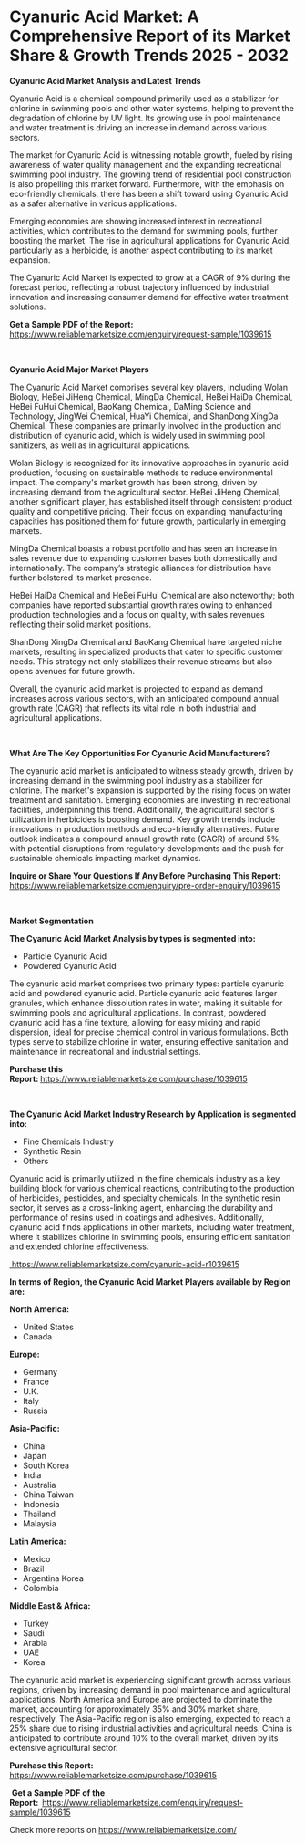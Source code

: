 <p><h1>Cyanuric Acid Market: A Comprehensive Report of its Market Share & Growth Trends 2025 - 2032</h1></p><p><strong>Cyanuric Acid Market Analysis and Latest Trends</strong></p>
<p><p>Cyanuric Acid is a chemical compound primarily used as a stabilizer for chlorine in swimming pools and other water systems, helping to prevent the degradation of chlorine by UV light. Its growing use in pool maintenance and water treatment is driving an increase in demand across various sectors.</p><p>The market for Cyanuric Acid is witnessing notable growth, fueled by rising awareness of water quality management and the expanding recreational swimming pool industry. The growing trend of residential pool construction is also propelling this market forward. Furthermore, with the emphasis on eco-friendly chemicals, there has been a shift toward using Cyanuric Acid as a safer alternative in various applications.</p><p>Emerging economies are showing increased interest in recreational activities, which contributes to the demand for swimming pools, further boosting the market. The rise in agricultural applications for Cyanuric Acid, particularly as a herbicide, is another aspect contributing to its market expansion.</p><p>The Cyanuric Acid Market is expected to grow at a CAGR of 9% during the forecast period, reflecting a robust trajectory influenced by industrial innovation and increasing consumer demand for effective water treatment solutions.</p></p>
<p><strong>Get a Sample PDF of the Report:&nbsp;</strong> <a href="https://www.reliablemarketsize.com/enquiry/request-sample/1039615?utm_campaign=1998&utm_medium=2&utm_source=Github&utm_content=ia&utm_term=31012025&utm_id=cyanuric-acid">https://www.reliablemarketsize.com/enquiry/request-sample/1039615</a></p>
<p>&nbsp;</p>
<p><strong>Cyanuric Acid Major Market Players</strong></p>
<p><p>The Cyanuric Acid Market comprises several key players, including Wolan Biology, HeBei JiHeng Chemical, MingDa Chemical, HeBei HaiDa Chemical, HeBei FuHui Chemical, BaoKang Chemical, DaMing Science and Technology, JingWei Chemical, HuaYi Chemical, and ShanDong XingDa Chemical. These companies are primarily involved in the production and distribution of cyanuric acid, which is widely used in swimming pool sanitizers, as well as in agricultural applications.</p><p>Wolan Biology is recognized for its innovative approaches in cyanuric acid production, focusing on sustainable methods to reduce environmental impact. The company's market growth has been strong, driven by increasing demand from the agricultural sector. HeBei JiHeng Chemical, another significant player, has established itself through consistent product quality and competitive pricing. Their focus on expanding manufacturing capacities has positioned them for future growth, particularly in emerging markets.</p><p>MingDa Chemical boasts a robust portfolio and has seen an increase in sales revenue due to expanding customer bases both domestically and internationally. The company’s strategic alliances for distribution have further bolstered its market presence.</p><p>HeBei HaiDa Chemical and HeBei FuHui Chemical are also noteworthy; both companies have reported substantial growth rates owing to enhanced production technologies and a focus on quality, with sales revenues reflecting their solid market positions.</p><p>ShanDong XingDa Chemical and BaoKang Chemical have targeted niche markets, resulting in specialized products that cater to specific customer needs. This strategy not only stabilizes their revenue streams but also opens avenues for future growth.</p><p>Overall, the cyanuric acid market is projected to expand as demand increases across various sectors, with an anticipated compound annual growth rate (CAGR) that reflects its vital role in both industrial and agricultural applications.</p></p>
<p>&nbsp;</p>
<p><strong>What Are The Key Opportunities For Cyanuric Acid Manufacturers?</strong></p>
<p><p>The cyanuric acid market is anticipated to witness steady growth, driven by increasing demand in the swimming pool industry as a stabilizer for chlorine. The market's expansion is supported by the rising focus on water treatment and sanitation. Emerging economies are investing in recreational facilities, underpinning this trend. Additionally, the agricultural sector's utilization in herbicides is boosting demand. Key growth trends include innovations in production methods and eco-friendly alternatives. Future outlook indicates a compound annual growth rate (CAGR) of around 5%, with potential disruptions from regulatory developments and the push for sustainable chemicals impacting market dynamics.</p></p>
<p><strong>Inquire or Share Your Questions If Any Before Purchasing This Report:</strong> <a href="https://www.reliablemarketsize.com/enquiry/pre-order-enquiry/1039615?utm_campaign=1998&utm_medium=2&utm_source=Github&utm_content=ia&utm_term=31012025&utm_id=cyanuric-acid">https://www.reliablemarketsize.com/enquiry/pre-order-enquiry/1039615</a></p>
<p>&nbsp;</p>
<p><strong>Market Segmentation</strong></p>
<p><strong>The Cyanuric Acid Market Analysis by types is segmented into:</strong></p>
<p><ul><li>Particle Cyanuric Acid</li><li>Powdered Cyanuric Acid</li></ul></p>
<p><p>The cyanuric acid market comprises two primary types: particle cyanuric acid and powdered cyanuric acid. Particle cyanuric acid features larger granules, which enhance dissolution rates in water, making it suitable for swimming pools and agricultural applications. In contrast, powdered cyanuric acid has a fine texture, allowing for easy mixing and rapid dispersion, ideal for precise chemical control in various formulations. Both types serve to stabilize chlorine in water, ensuring effective sanitation and maintenance in recreational and industrial settings.</p></p>
<p><strong>Purchase this Report:&nbsp;</strong><a href="https://www.reliablemarketsize.com/purchase/1039615?utm_campaign=1998&utm_medium=2&utm_source=Github&utm_content=ia&utm_term=31012025&utm_id=cyanuric-acid">https://www.reliablemarketsize.com/purchase/1039615</a></p>
<p>&nbsp;</p>
<p><strong>The Cyanuric Acid Market Industry Research by Application is segmented into:</strong></p>
<p><ul><li>Fine Chemicals Industry</li><li>Synthetic Resin</li><li>Others</li></ul></p>
<p><p>Cyanuric acid is primarily utilized in the fine chemicals industry as a key building block for various chemical reactions, contributing to the production of herbicides, pesticides, and specialty chemicals. In the synthetic resin sector, it serves as a cross-linking agent, enhancing the durability and performance of resins used in coatings and adhesives. Additionally, cyanuric acid finds applications in other markets, including water treatment, where it stabilizes chlorine in swimming pools, ensuring efficient sanitation and extended chlorine effectiveness.</p></p>
<p><a href="https://www.reliablemarketsize.com/cyanuric-acid-r1039615?utm_campaign=1998&utm_medium=2&utm_source=Github&utm_content=ia&utm_term=31012025&utm_id=cyanuric-acid">&nbsp;https://www.reliablemarketsize.com/cyanuric-acid-r1039615</a></p>
<p><strong>In terms of Region, the Cyanuric Acid Market Players available by Region are:</strong></p>
<p>
    <p> <strong> North America: </strong>
        <ul>
            <li>United States</li>
            <li>Canada</li>
        </ul>
        </p> 
    <p> <strong> Europe: </strong>
        <ul>
            <li>Germany</li>
            <li>France</li>
            <li>U.K.</li>
            <li>Italy</li>
            <li>Russia</li>
        </ul>
        </p> 
    <p> <strong> Asia-Pacific: </strong>
        <ul>
            <li>China</li>
            <li>Japan</li>
            <li>South Korea</li>
            <li>India</li>
            <li>Australia</li>
            <li>China Taiwan</li>
            <li>Indonesia</li>
            <li>Thailand</li>
            <li>Malaysia</li>
        </ul>
        </p> 
    <p> <strong> Latin America: </strong>
        <ul>
            <li>Mexico</li>
            <li>Brazil</li>
            <li>Argentina Korea</li>
            <li>Colombia</li>
        </ul>
        </p> 
    <p> <strong> Middle East & Africa: </strong>
        <ul>
            <li>Turkey</li>
            <li>Saudi</li>
            <li>Arabia</li>
            <li>UAE</li>
            <li>Korea</li>
        </ul>
    </p>
    </p>
<p><p>The cyanuric acid market is experiencing significant growth across various regions, driven by increasing demand in pool maintenance and agricultural applications. North America and Europe are projected to dominate the market, accounting for approximately 35% and 30% market share, respectively. The Asia-Pacific region is also emerging, expected to reach a 25% share due to rising industrial activities and agricultural needs. China is anticipated to contribute around 10% to the overall market, driven by its extensive agricultural sector.</p></p>
<p><strong>Purchase this Report: </strong><a href="https://www.reliablemarketsize.com/purchase/1039615?utm_campaign=1998&utm_medium=2&utm_source=Github&utm_content=ia&utm_term=31012025&utm_id=cyanuric-acid">https://www.reliablemarketsize.com/purchase/1039615</a></p>
<p>&nbsp;<strong>Get a Sample PDF of the Report:&nbsp;&nbsp;</strong><a href="https://www.reliablemarketsize.com/enquiry/request-sample/1039615?utm_campaign=1998&utm_medium=2&utm_source=Github&utm_content=ia&utm_term=31012025&utm_id=cyanuric-acid">https://www.reliablemarketsize.com/enquiry/request-sample/1039615</a></p>
<p><strong></strong></p>
<p>Check more reports on <a href="https://www.reliablemarketsize.com/?utm_campaign=1998&utm_medium=2&utm_source=Github&utm_content=ia&utm_term=31012025&utm_id=cyanuric-acid">https://www.reliablemarketsize.com/</a></p>